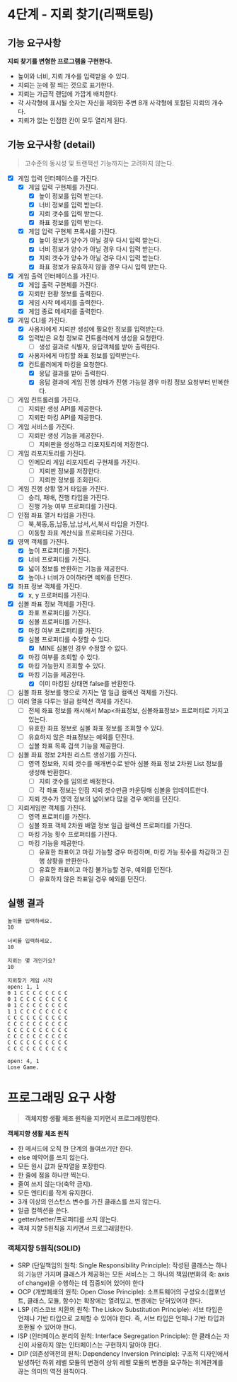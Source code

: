 # 4단계 - 지뢰 찾기(리팩토링)
## 기능 요구사항
**지뢰 찾기를 변형한 프로그램을 구현한다.**
- 높이와 너비, 지뢰 개수를 입력받을 수 있다.
- 지뢰는 눈에 잘 띄는 것으로 표기한다.
- 지뢰는 가급적 랜덤에 가깝게 배치한다.
- 각 사각형에 표시될 숫자는 자신을 제외한 주변 8개 사각형에 포함된 지뢰의 개수다.
- 지뢰가 없는 인접한 칸이 모두 열리게 된다.

## 기능 요구사항 (detail)
> 고수준의 동시성 및 트랜잭션 기능까지는 고려하지 않는다. 

- [x] 게임 입력 인터페이스를 가진다.
  - [x] 게임 입력 구현체를 가진다.
    - [x] 높이 정보를 입력 받는다.
    - [x] 너비 정보를 입력 받는다.
    - [x] 지뢰 갯수를 입력 받는다.
    - [x] 좌표 정보를 입력 받는다.
  - [x] 게임 입력 구현체 프록시를 가진다.
    - [x] 높이 정보가 양수가 아닐 경우 다시 입력 받는다.
    - [x] 너비 정보가 양수가 아닐 경우 다시 입력 받는다.
    - [x] 지뢰 갯수가 양수가 아닐 경우 다시 입력 받는다.
    - [x] 좌표 정보가 유효하지 않을 경우 다시 입력 받는다.
- [x] 게임 출력 인터페이스를 가진다.
  - [x] 게임 출력 구현체를 가진다.
  - [x] 지뢰판 현황 정보를 출력한다.
  - [x] 게임 시작 메세지를 출력한다.
  - [x] 게임 종료 메세지를 출력한다.
- [x] 게임 CLI를 가진다. 
  - [x] 사용자에게 지뢰판 생성에 필요한 정보를 입력받는다. 
  - [x] 입력받은 요청 정보로 컨트롤러에게 생성을 요청한다. 
    - [ ] 생성 결과로 식별자, 응답객체를 받아 출력한다.
  - [x] 사용자에게 마킹할 좌표 정보를 입력받는다.
  - [x] 컨트롤러에게 마킹을 요청한다.
    - [x] 응답 결과를 받아 출력한다.
    - [x] 응답 결과에 게임 진행 상태가 진행 가능일 경우 마킹 정보 요청부터 반복한다.
- [ ] 게임 컨트롤러를 가진다. 
  - [ ] 지뢰판 생성 API를 제공한다.
  - [ ] 지뢰판 마킹 API를 제공한다.
- [ ] 게임 서비스를 가진다. 
  - [ ] 지뢰판 생성 기능을 제공한다.
    - [ ] 지뢰판을 생성하고 리포지토리에 저장한다. 
- [ ] 게임 리포지토리를 가진다. 
  - [ ] 인메모리 게임 리포지토리 구현체를 가진다. 
    - [ ] 지뢰판 정보를 저장한다.
    - [ ] 지뢰판 정보를 조회한다.
- [ ] 게임 진행 상황 열거 타입을 가진다.
  - [ ] 승리, 패배, 진행 타입을 가진다.
  - [ ] 진행 가능 여부 프로퍼티를 가진다.
- [ ] 인접 좌표 열거 타입을 가진다. 
  - [ ] 북,북동,동,남동,남,남서,서,북서 타입을 가진다.
  - [ ] 이동할 좌표 계산식을 프로퍼티로 가진다.
- [x] 영역 객체를 가진다. 
  - [x] 높이 프로퍼티를 가진다. 
  - [x] 너비 프로퍼티를 가진다.
  - [x] 넓이 정보를 반환하는 기능을 제공한다.
  - [x] 높이나 너비가 0이하라면 예외를 던진다.
- [x] 좌표 정보 객체를 가진다.
  - [x] x, y 프로퍼티를 가진다.
- [x] 심볼 좌표 정보 객체를 가진다. 
  - [x] 좌표 프로퍼티를 가진다. 
  - [x] 심볼 프로퍼티를 가진다.
  - [x] 마킹 여부 프로퍼티를 가진다.
  - [x] 심볼 프로퍼티를 수정할 수 있다.
    - [x] MINE 심볼인 경우 수정할 수 없다.
  - [x] 마킹 여부를 조회할 수 있다.
  - [x] 마킹 가능한지 조회할 수 있다.
  - [x] 마킹 기능을 제공한다.
    - [x] 이미 마킹된 상태면 false를 반환한다.
- [ ] 심볼 좌표 정보를 행으로 가지는 열 일급 컬렉션 객체를 가진다. 
- [ ] 여러 열을 다루는 일급 컬렉션 객체를 가진다.
  - [ ] 전체 좌표 정보를 캐시해서 Map<좌표정보, 심볼좌표정보> 프로퍼티로 가지고 있는다.  
  - [ ] 유효한 좌표 정보로 심볼 좌표 정보를 조회할 수 있다. 
  - [ ] 유효하지 않은 좌표정보는 예외를 던진다.
  - [ ] 심볼 좌표 목록 검색 기능을 제공한다.
- [ ] 심볼 좌표 정보 2차원 리스트 생성기를 가진다. 
  - [ ] 영역 정보와, 지뢰 갯수를 매개변수로 받아 심볼 좌표 정보 2차원 List 정보를 생성해 반환한다.
    - [ ] 지뢰 갯수를 임의로 배정한다. 
    - [ ] 각 좌표 정보는 인접 지뢰 갯수만큼 카운팅해 심볼을 업데이트한다.
  - [ ] 지뢰 갯수가 영역 정보의 넓이보다 많을 경우 예외를 던진다. 
- [ ] 지뢰게임판 객체를 가진다. 
  - [ ] 영역 프로퍼티를 가진다.
  - [ ] 심볼 좌표 객체 2차원 배열 정보 일급 컬렉션 프로퍼티를 가진다.
  - [ ] 마킹 가능 횟수 프로퍼티를 가진다. 
  - [ ] 마킹 기능을 제공한다.
    - [ ] 유효한 좌표이고 마킹 가능할 경우 마킹하며, 마킹 가능 횟수를 차감하고 진행 상황을 반환한다.
    - [ ] 유효한 좌표이고 마킹 불가능할 경우, 예외를 던진다.
    - [ ] 유효하지 않은 좌표일 경우 예외를 던진다.

## 실행 결과
```text
높이를 입력하세요.
10

너비를 입력하세요.
10

지뢰는 몇 개인가요?
10

지뢰찾기 게임 시작
open: 1, 1
0 1 C C C C C C C C
0 1 C C C C C C C C
0 1 C C C C C C C C
1 1 C C C C C C C C
C C C C C C C C C C
C C C C C C C C C C
C C C C C C C C C C
C C C C C C C C C C
C C C C C C C C C C
C C C C C C C C C C

open: 4, 1
Lose Game.

```


# 프로그래밍 요구 사항
> **객체지향 생활 체조 원칙을 지키면서 프로그래밍한다.**

**객체지향 생활 체조 원칙**

- 한 메서드에 오직 한 단계의 들여쓰기만 한다.
- else 예약어를 쓰지 않는다.
- 모든 원시 값과 문자열을 포장한다.
- 한 줄에 점을 하나만 찍는다.
- 줄여 쓰지 않는다(축약 금지).
- 모든 엔티티를 작게 유지한다.
- 3개 이상의 인스턴스 변수를 가진 클래스를 쓰지 않는다.
- 일급 컬렉션을 쓴다.
- getter/setter/프로퍼티를 쓰지 않는다.
- 객체 지향 5원칙을 지키면서 프로그래밍한다.


### 객체지향 5원칙(SOLID)
- SRP (단일책임의 원칙: Single Responsibility Principle): 작성된 클래스는 하나의 기능만 가지며 클래스가 제공하는 모든 서비스는 그 하나의 책임(변화의 축: axis of change)을 수행하는 데 집중되어 있어야 한다
- OCP (개방폐쇄의 원칙: Open Close Principle): 소프트웨어의 구성요소(컴포넌트, 클래스, 모듈, 함수)는 확장에는 열려있고, 변경에는 닫혀있어야 한다.
- LSP (리스코브 치환의 원칙: The Liskov Substitution Principle): 서브 타입은 언제나 기반 타입으로 교체할 수 있어야 한다. 즉, 서브 타입은 언제나 기반 타입과 호환될 수 있어야 한다.
- ISP (인터페이스 분리의 원칙: Interface Segregation Principle): 한 클래스는 자신이 사용하지 않는 인터페이스는 구현하지 말아야 한다.
- DIP (의존성역전의 원칙: Dependency Inversion Principle): 구조적 디자인에서 발생하던 하위 레벨 모듈의 변경이 상위 레벨 모듈의 변경을 요구하는 위계관계를 끊는 의미의 역전 원칙이다.

